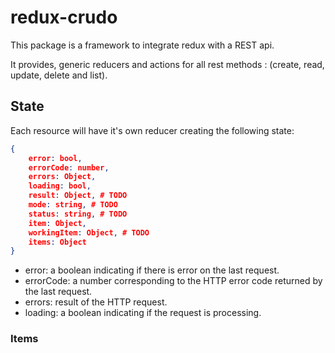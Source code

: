 # redux-crudo

This package is a framework to integrate redux with a REST api.

It provides, generic reducers and actions for all rest methods :
(create, read, update, delete and list).

## State

Each resource will have it's own reducer creating the following state:


```json
{
    error: bool,
    errorCode: number,
    errors: Object,
    loading: bool,
    result: Object, # TODO
    mode: string, # TODO
    status: string, # TODO
    item: Object,
    workingItem: Object, # TODO
    items: Object
}
```

- error: a boolean indicating if there is error on the last request.
- errorCode: a number corresponding to the HTTP error code returned by the last request.
- errors: result of the HTTP request.
- loading: a boolean indicating if the request is processing.

### Items
